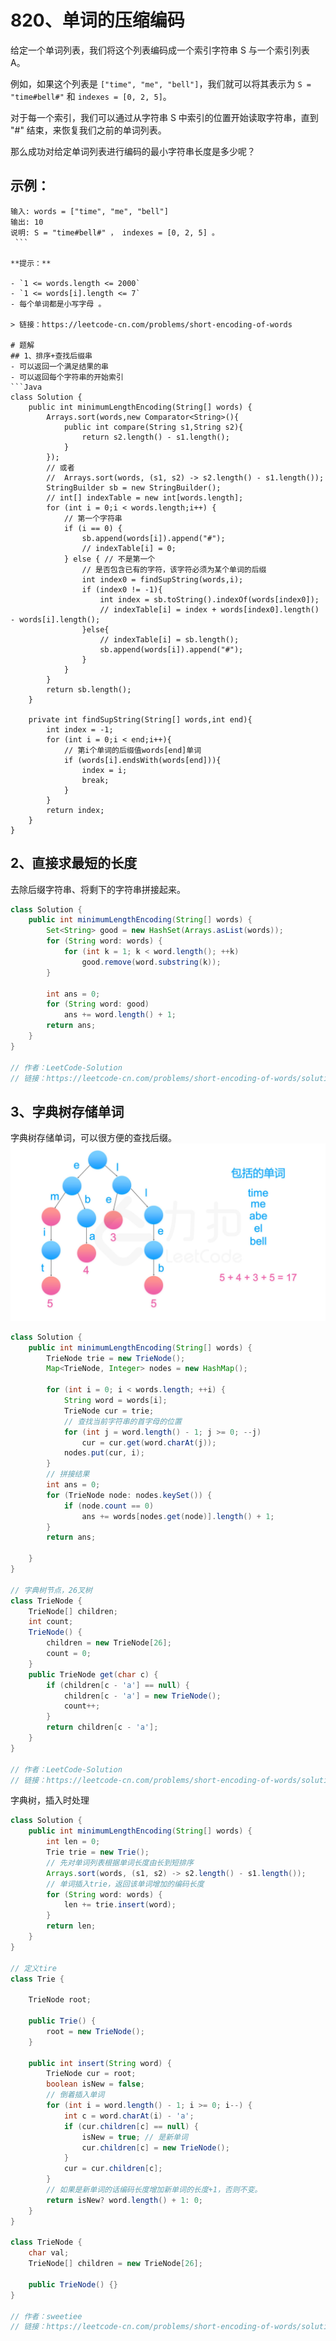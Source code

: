 # 820、单词的压缩编码
给定一个单词列表，我们将这个列表编码成一个索引字符串 S 与一个索引列表 A。

例如，如果这个列表是 `["time", "me", "bell"]`，我们就可以将其表示为 `S = "time#bell#"` 和 `indexes = [0, 2, 5]`。

对于每一个索引，我们可以通过从字符串 S 中索引的位置开始读取字符串，直到 "#" 结束，来恢复我们之前的单词列表。

那么成功对给定单词列表进行编码的最小字符串长度是多少呢？

## 示例：
```
输入: words = ["time", "me", "bell"]
输出: 10
说明: S = "time#bell#" ， indexes = [0, 2, 5] 。
 ```

**提示：**

- `1 <= words.length <= 2000`
- `1 <= words[i].length <= 7`
- 每个单词都是小写字母 。

> 链接：https://leetcode-cn.com/problems/short-encoding-of-words

# 题解
## 1、排序+查找后缀串
- 可以返回一个满足结果的串
- 可以返回每个字符串的开始索引
```Java
class Solution {
    public int minimumLengthEncoding(String[] words) {
        Arrays.sort(words,new Comparator<String>(){
            public int compare(String s1,String s2){
                return s2.length() - s1.length();
            }
        });
        // 或者
        //  Arrays.sort(words, (s1, s2) -> s2.length() - s1.length());
        StringBuilder sb = new StringBuilder();
        // int[] indexTable = new int[words.length];
        for (int i = 0;i < words.length;i++) {
            // 第一个字符串
            if (i == 0) {
                sb.append(words[i]).append("#");
                // indexTable[i] = 0;
            } else { // 不是第一个
                // 是否包含已有的字符，该字符必须为某个单词的后缀
                int index0 = findSupString(words,i);
                if (index0 != -1){
                    int index = sb.toString().indexOf(words[index0]);
                    // indexTable[i] = index + words[index0].length() - words[i].length();
                }else{
                    // indexTable[i] = sb.length();
                    sb.append(words[i]).append("#");
                }
            }
        }
        return sb.length();
    }

    private int findSupString(String[] words,int end){
        int index = -1;
        for (int i = 0;i < end;i++){
            // 第i个单词的后缀值words[end]单词
            if (words[i].endsWith(words[end])){
                index = i;
                break;
            }
        }
        return index;
    }
}
```
## 2、直接求最短的长度
去除后缀字符串、将剩下的字符串拼接起来。
```Java
class Solution {
    public int minimumLengthEncoding(String[] words) {
        Set<String> good = new HashSet(Arrays.asList(words));
        for (String word: words) {
            for (int k = 1; k < word.length(); ++k)
                good.remove(word.substring(k));
        }

        int ans = 0;
        for (String word: good)
            ans += word.length() + 1;
        return ans;
    }
}

// 作者：LeetCode-Solution
// 链接：https://leetcode-cn.com/problems/short-encoding-of-words/solution/dan-ci-de-ya-suo-bian-ma-by-leetcode-solution/
```
## 3、字典树存储单词
字典树存储单词，可以很方便的查找后缀。
![](../../images/820_solution_dicTree.jpg)

```java
class Solution {
    public int minimumLengthEncoding(String[] words) {
        TrieNode trie = new TrieNode();
        Map<TrieNode, Integer> nodes = new HashMap();

        for (int i = 0; i < words.length; ++i) {
            String word = words[i];
            TrieNode cur = trie;
            // 查找当前字符串的首字母的位置
            for (int j = word.length() - 1; j >= 0; --j)
                cur = cur.get(word.charAt(j));
            nodes.put(cur, i);
        }
        // 拼接结果
        int ans = 0;
        for (TrieNode node: nodes.keySet()) {
            if (node.count == 0)
                ans += words[nodes.get(node)].length() + 1;
        }
        return ans;

    }
}

// 字典树节点，26叉树
class TrieNode {
    TrieNode[] children;
    int count;
    TrieNode() {
        children = new TrieNode[26];
        count = 0;
    }
    public TrieNode get(char c) {
        if (children[c - 'a'] == null) {
            children[c - 'a'] = new TrieNode();
            count++;
        }
        return children[c - 'a'];
    }
}

// 作者：LeetCode-Solution
// 链接：https://leetcode-cn.com/problems/short-encoding-of-words/solution/dan-ci-de-ya-suo-bian-ma-by-leetcode-solution/

```
字典树，插入时处理
```java
class Solution {
    public int minimumLengthEncoding(String[] words) {
        int len = 0;
        Trie trie = new Trie();
        // 先对单词列表根据单词长度由长到短排序
        Arrays.sort(words, (s1, s2) -> s2.length() - s1.length());
        // 单词插入trie，返回该单词增加的编码长度
        for (String word: words) {
            len += trie.insert(word);
        }
        return len;
    }
}

// 定义tire
class Trie {
    
    TrieNode root;
    
    public Trie() {
        root = new TrieNode();
    }

    public int insert(String word) {
        TrieNode cur = root;
        boolean isNew = false;
        // 倒着插入单词
        for (int i = word.length() - 1; i >= 0; i--) {
            int c = word.charAt(i) - 'a';
            if (cur.children[c] == null) {
                isNew = true; // 是新单词
                cur.children[c] = new TrieNode();
            }
            cur = cur.children[c];
        }
        // 如果是新单词的话编码长度增加新单词的长度+1，否则不变。
        return isNew? word.length() + 1: 0;
    }
}

class TrieNode {
    char val;
    TrieNode[] children = new TrieNode[26];

    public TrieNode() {}
}

// 作者：sweetiee
// 链接：https://leetcode-cn.com/problems/short-encoding-of-words/solution/99-java-trie-tu-xie-gong-lue-bao-jiao-bao-hui-by-s/
```